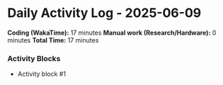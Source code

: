 # Daily Activity Log - 2025-06-09

**Coding (WakaTime):** 17 minutes
**Manual work (Research/Hardware):** 0 minutes
**Total Time:** 17 minutes

### Activity Blocks
- Activity block #1
